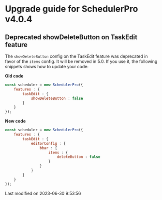 # Upgrade guide for SchedulerPro v4.0.4

## Deprecated showDeleteButton on TaskEdit feature

The `showDeleteButton` config on the TaskEdit feature was deprecated in favor of the `items` config. It will be removed
in 5.0. If you use it, the following snippets shows how to update your code:

**Old code**

```javascript
const scheduler = new SchedulerPro({
    features : {
        taskEdit : {
            showDeleteButton : false
        }
    }
});
```

**New code**

```javascript
const scheduler = new SchedulerPro({
    features : {
        taskEdit : {
            editorConfig : {
                bbar : {
                    items : {
                        deleteButton : false
                    }
                }
            }
        }
    }
});
```


<p class="last-modified">Last modified on 2023-06-30 9:53:56</p>